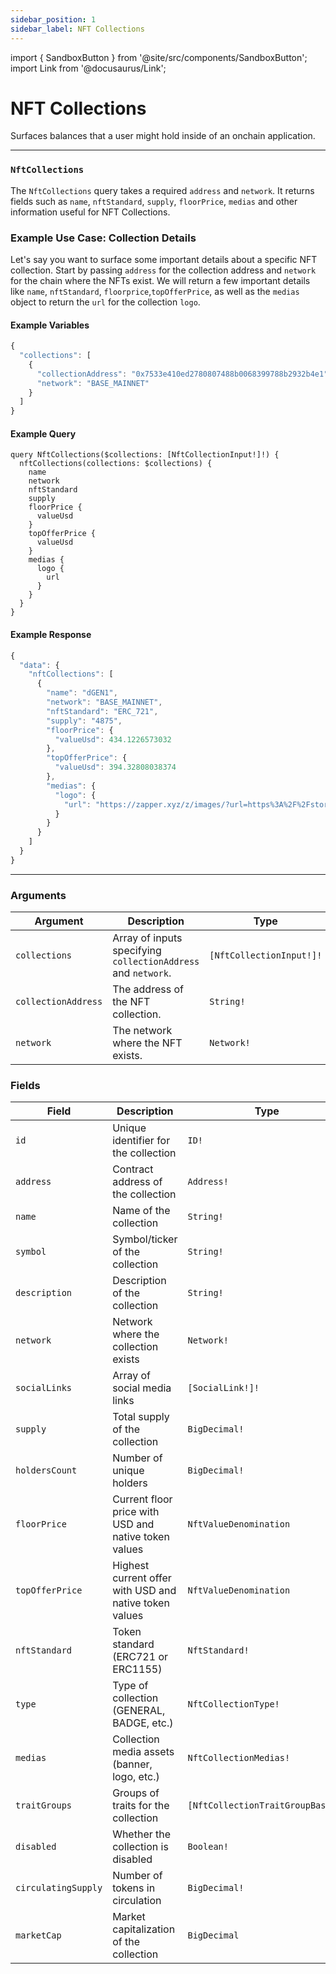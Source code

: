 ```yaml
---
sidebar_position: 1
sidebar_label: NFT Collections
---
```


import { SandboxButton } from '@site/src/components/SandboxButton';
import Link from '@docusaurus/Link';

# NFT Collections

Surfaces balances that a user might hold inside of an onchain application.

---

### `NftCollections`

The `NftCollections` query takes a required `address` and `network`. It returns fields such as `name`, `nftStandard`, `supply`, `floorPrice`, `medias` and other information useful for NFT Collections.

### Example Use Case: Collection Details

Let's say you want to surface some important details about a specific NFT collection. Start by passing `address` for the collection address and `network` for the chain where the NFTs exist. We will return a few important details like `name`, `nftStandard`, `floorprice`,`topOfferPrice`, as well as the `medias` object to return the `url` for the collection `logo`.

#### Example Variables

```js
{
  "collections": [
    {
      "collectionAddress": "0x7533e410ed2780807488b0068399788b2932b4e1",
      "network": "BASE_MAINNET"
    }
  ]
}
```

#### Example Query

```
query NftCollections($collections: [NftCollectionInput!]!) {
  nftCollections(collections: $collections) {
    name
    network
    nftStandard
    supply
    floorPrice {
      valueUsd
    }
    topOfferPrice {
      valueUsd
    }
    medias {
      logo {
        url
      }
    }
  }
}
```

#### Example Response

```js
{
  "data": {
    "nftCollections": [
      {
        "name": "dGEN1",
        "network": "BASE_MAINNET",
        "nftStandard": "ERC_721",
        "supply": "4875",
        "floorPrice": {
          "valueUsd": 434.1226573032
        },
        "topOfferPrice": {
          "valueUsd": 394.32808038374
        },
        "medias": {
          "logo": {
            "url": "https://zapper.xyz/z/images/?url=https%3A%2F%2Fstorage.googleapis.com%2Fzapper-fi-assets%2Fnfts%2Fmedias%2Fe4d8820677ebcf1d78d9b524baa106053ff77673b0a6626a91bdd61b6a22a2ab.png&checksum=d952f"
          }
        }
      }
    ]
  }
}
```

<SandboxButton/>

---

### Arguments

| Argument      | Description | Type |
| ----------- | ----------- | ----------- |
| `collections` | Array of inputs specifying `collectionAddress` and `network`. | `[NftCollectionInput!]!` |
| `collectionAddress`      | The address of the NFT collection.        | `String!` | 
| `network`      | The network where the NFT exists.    | `Network!` | 

### Fields

| Field | Description | Type |
| ----- | ----------- | ---- |
| `id` | Unique identifier for the collection | `ID!` |
| `address` | Contract address of the collection | `Address!` |
| `name` | Name of the collection | `String!` |
| `symbol` | Symbol/ticker of the collection | `String!` |
| `description` | Description of the collection | `String!` |
| `network` | Network where the collection exists | `Network!` |
| `socialLinks` | Array of social media links | `[SocialLink!]!` |
| `supply` | Total supply of the collection | `BigDecimal!` |
| `holdersCount` | Number of unique holders | `BigDecimal!` |
| `floorPrice` | Current floor price with USD and native token values | `NftValueDenomination` |
| `topOfferPrice` | Highest current offer with USD and native token values | `NftValueDenomination` |
| `nftStandard` | Token standard (ERC721 or ERC1155) | `NftStandard!` |
| `type` | Type of collection (GENERAL, BADGE, etc.) | `NftCollectionType!` |
| `medias` | Collection media assets (banner, logo, etc.) | `NftCollectionMedias!` |
| `traitGroups` | Groups of traits for the collection | `[NftCollectionTraitGroupBase!]!` |
| `disabled` | Whether the collection is disabled | `Boolean!` |
| `circulatingSupply` | Number of tokens in circulation | `BigDecimal!` |
| `marketCap` | Market capitalization of the collection | `BigDecimal` |
